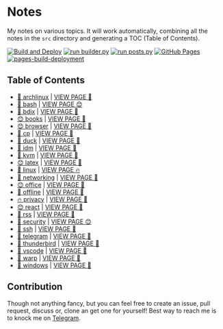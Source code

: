 # Notes

My notes on various topics. It will work automatically, combining all the notes in the `src` directory and generating a TOC (Table of Contents).

[![Build and Deploy](https://github.com/SharafatKarim/notes/actions/workflows/action.yml/badge.svg)](https://github.com/SharafatKarim/notes/actions/workflows/action.yml)
[![run builder.py](https://github.com/SharafatKarim/notes/actions/workflows/action.yml/badge.svg)](https://github.com/SharafatKarim/notes/actions/workflows/action.yml)
[![run posts.py](https://github.com/SharafatKarim/notes/actions/workflows/posts.yml/badge.svg)](https://github.com/SharafatKarim/notes/actions/workflows/posts.yml)
[![GitHub Pages](https://github.com/SharafatKarim/notes/actions/workflows/gh-pages.yml/badge.svg)](https://github.com/SharafatKarim/notes/actions/workflows/gh-pages.yml)
[![pages-build-deployment](https://github.com/SharafatKarim/notes/actions/workflows/pages/pages-build-deployment/badge.svg)](https://github.com/SharafatKarim/notes/actions/workflows/pages/pages-build-deployment)


## Table of Contents

- [👾 archlinux](src/archlinux.md) | <a href='https://sharafat.is-a.dev/notes/archlinux' target='_blank'>VIEW PAGE 🤖</a>
- [🌈 bash](src/bash.md) | <a href='https://sharafat.is-a.dev/notes/bash' target='_blank'>VIEW PAGE 😊</a>
- [🌟 bdix](src/bdix.md) | <a href='https://sharafat.is-a.dev/notes/bdix' target='_blank'>VIEW PAGE 🎉</a>
- [😊 books](src/books.md) | <a href='https://sharafat.is-a.dev/notes/books' target='_blank'>VIEW PAGE 🍕</a>
- [😊 browser](src/browser.md) | <a href='https://sharafat.is-a.dev/notes/browser' target='_blank'>VIEW PAGE 👾</a>
- [🎉 cp](src/cp.md) | <a href='https://sharafat.is-a.dev/notes/cp' target='_blank'>VIEW PAGE 🎉</a>
- [🌈 duck](src/duck.md) | <a href='https://sharafat.is-a.dev/notes/duck' target='_blank'>VIEW PAGE 🌟</a>
- [🌟 idm](src/idm.md) | <a href='https://sharafat.is-a.dev/notes/idm' target='_blank'>VIEW PAGE 🍕</a>
- [👾 kvm](src/kvm.md) | <a href='https://sharafat.is-a.dev/notes/kvm' target='_blank'>VIEW PAGE 🌈</a>
- [😊 latex](src/latex.md) | <a href='https://sharafat.is-a.dev/notes/latex' target='_blank'>VIEW PAGE 👾</a>
- [🎉 linux](src/linux.md) | <a href='https://sharafat.is-a.dev/notes/linux' target='_blank'>VIEW PAGE 🔥</a>
- [🌟 networking](src/networking.md) | <a href='https://sharafat.is-a.dev/notes/networking' target='_blank'>VIEW PAGE 👾</a>
- [😊 office](src/office.md) | <a href='https://sharafat.is-a.dev/notes/office' target='_blank'>VIEW PAGE 🤖</a>
- [🤖 offline](src/offline.md) | <a href='https://sharafat.is-a.dev/notes/offline' target='_blank'>VIEW PAGE 🌈</a>
- [🔥 privacy](src/privacy.md) | <a href='https://sharafat.is-a.dev/notes/privacy' target='_blank'>VIEW PAGE 🍕</a>
- [😊 react](src/react.md) | <a href='https://sharafat.is-a.dev/notes/react' target='_blank'>VIEW PAGE 🚀</a>
- [🤖 rss](src/rss.md) | <a href='https://sharafat.is-a.dev/notes/rss' target='_blank'>VIEW PAGE 🎸</a>
- [🌟 security](src/security.md) | <a href='https://sharafat.is-a.dev/notes/security' target='_blank'>VIEW PAGE 😊</a>
- [🎉 ssh](src/ssh.md) | <a href='https://sharafat.is-a.dev/notes/ssh' target='_blank'>VIEW PAGE 🤖</a>
- [🌈 telegram](src/telegram.md) | <a href='https://sharafat.is-a.dev/notes/telegram' target='_blank'>VIEW PAGE 👾</a>
- [🌈 thunderbird](src/thunderbird.md) | <a href='https://sharafat.is-a.dev/notes/thunderbird' target='_blank'>VIEW PAGE 🌟</a>
- [🎉 vscode](src/vscode.md) | <a href='https://sharafat.is-a.dev/notes/vscode' target='_blank'>VIEW PAGE 🎉</a>
- [🎸 warp](src/warp.md) | <a href='https://sharafat.is-a.dev/notes/warp' target='_blank'>VIEW PAGE 🚀</a>
- [🚀 windows](src/windows.md) | <a href='https://sharafat.is-a.dev/notes/windows' target='_blank'>VIEW PAGE 🌈</a>

## Contribution

Though not anything fancy, but you can feel free to create an issue, pull request, discuss or, clone an get one for yourself!
Best way to reach me is to knock me on [Telegram](https://t.me/SharafatKarim).

